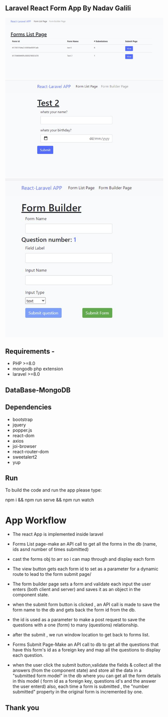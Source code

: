


## Laravel React Form App By Nadav Galili

![Forms List](https://github.com/nadav-galili/react-laravel-forms/blob/main/back-laravel/public/images/laravel.JPG)
![Forms Builder](https://github.com/nadav-galili/react-laravel-forms/blob/main/back-laravel/public/images/laravel%202.JPG)
![Forms Submit](https://github.com/nadav-galili/react-laravel-forms/blob/main/back-laravel/public/images/laravel%203.JPG)
## Requirements -
* PHP >=8.0
* mongodb php extension
* laravel >=8.0

## DataBase-MongoDB
## Dependencies

* bootstrap
* jquery
* popper.js
* react-dom
* axios
* joi-browser
* react-router-dom
* sweetalert2
* yup

## Run
To build the code and run the app please type:

npm i && npm run serve && npm run watch

# App Workflow
* The react App is implemented inside laravel
* Forms List page-make an API call to get all the forms in the db
(name, ids asnd number of times submitted)
* cast the forms obj to arr so i can map through and display each form
* The view button gets each form id to set as a parameter for a dynamic route to lead to the form submit page/

* The form builder page sets a form and validate each input the user enters 
(both client and server) and saves it as an object in the component state.
* when the submit form button is clicked , an API call is made to save
the form name to the db and gets back the form id from the db.

* the id is used as a parameter to make a post request to save the questions with a one (form) to many (questions) relationship.
* after the submit , we run window location to get back to forms list.

* Forms Submit Page-Make an API call to db to get all the questions that have this form's id as a foreign key and map all the questions to display each question.
* when the user click the submit button,validate the fields & collect all the answers (from the component state) and store all the data in a "submitted form model" in the db
where you can get all the form details in this model ( form id as a foreign key, 
questions id's and the answer the user enterd)
also, each time a form is submitted , the "number submitted" property
in the original form is incremented by one.



## Thank you
